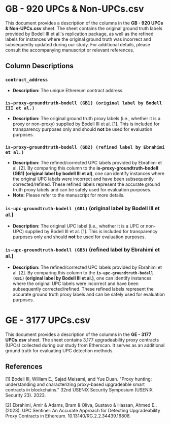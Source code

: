 # GB - 920 UPCs & Non-UPCs.csv
This document provides a description of the columns in the **GB - 920 UPCs & Non-UPCs.csv** sheet. 
The sheet contains the original ground truth labels provided by Bodell III et al.'s replication package, as well as the refined labels for instances where the original ground truth was incorrect and subsequently updated during our study. For additional details, please consult the accompanying manuscript or relevant references.

## Column Descriptions

### `contract_address`
- **Description:** The unique Ethereum contract address.

### `is-proxy-groundtruth-bodell (GB1) (original label by Bodell III et al.)`
- **Description:** The original ground truth proxy labels (i.e., whether it is a proxy or non-proxy) supplied by Bodell III et al. [1]. This is included for transparency purposes only and should **not** be used for evaluation purposes.

### `is-proxy-groundtruth-bodell (GB2) (refined label by Ebrahimi et al.)`
- **Description:** The refined/corrected UPC labels provided by Ebrahimi et al. [2]. By comparing this column to the **is-proxy-groundtruth-bodell (GB1) (original label by bodell III et al)**, one can identify instances where the original UPC labels were incorrect and have been subsequently corrected/refined. These refined labels represent the accurate ground truth proxy labels and can be safely used for evaluation purposes.
- **Note:** Please refer to the manuscript for more details.
### `is-upc-groundtruth-bodell (GB1)` (original label by Bodell III et al.)
- **Description:**  The original UPC label (i.e., whether it is a UPC or non-UPC) supplied by Bodell III et al. [1]. This is included for transparency purposes only and should **not** be used for evaluation purposes.

### `is-upc-groundtruth-bodell (GB3)` (refined label by Ebrahimi et al.)
- **Description:** The refined/corrected UPC labels provided by Ebrahimi et al. [2]. By comparing this column to the **`is-upc-groundtruth-bodell (GB1)` (original label by Bodell III et al.)**, one can identify instances where the original UPC labels were incorrect and have been subsequently corrected/refined. These refined labels represent the accurate ground truth proxy labels and can be safely used for evaluation purposes.

# GE - 3177 UPCs.csv
This document provides a description of the columns in the **GE - 3177 UPCs.csv** sheet. 
The sheet contains 3,177 upgradeability proxy contracts (UPCs) collected during our study from Etherscan. It serves as an additional ground truth for evaluating UPC detection methods.

## References
[1] Bodell III, William E., Sajad Meisami, and Yue Duan. "Proxy hunting: understanding and characterizing proxy-based upgradeable smart contracts in blockchains." 32nd USENIX Security Symposium (USENIX Security 23). 2023.

[2] Ebrahimi, Amir & Adams, Bram & Oliva, Gustavo & Hassan, Ahmed E.. (2023). UPC Sentinel: An Accurate Approach for Detecting Upgradeability Proxy Contracts in Ethereum. 10.13140/RG.2.2.34439.16808. 
